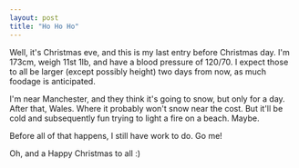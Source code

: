```yaml
---
layout: post
title: "Ho Ho Ho"
---
```

Well, it's Christmas eve, and this is my last entry before Christmas day. I'm
173cm, weigh 11st 1lb, and have a blood pressure of 120/70. I expect those to
all be larger (except possibly height) two days from now, as much foodage is
anticipated.

I'm near Manchester, and they think it's going to snow, but only for a day.
After that, Wales. Where it probably won't snow near the cost. But it'll be
cold and subsequently fun trying to light a fire on a beach. Maybe.

Before all of that happens, I still have work to do. Go me!

Oh, and a Happy Christmas to all :)
